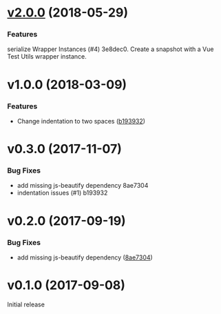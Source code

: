 <a name="v2.0.0"></a>
# [v2.0.0](/compare/v1.0.0...v2.0.0) (2018-05-29)


### Features

serialize Wrapper Instances (#4) 3e8dec0. Create a snapshot with a Vue Test Utils wrapper instance.

<a name="1.0.0"></a>
# v1.0.0 (2018-03-09)


### Features

* Change indentation to two spaces ([b193932](https://github.com/eddyerburgh/jest-serializer-vue/commit/b193932))

<a name="0.3.0"></a>
# v0.3.0 (2017-11-07)


### Bug Fixes

* add missing js-beautify dependency 8ae7304
* indentation issues (#1) b193932

<a name="v0.2.0"></a>
# v0.2.0 (2017-09-19)


### Bug Fixes

* add missing js-beautify dependency ([8ae7304](https://github.com/eddyerburgh/jest-serializer-vue/commit/8ae7304))

<a name="v0.1.0"></a>
# v0.1.0 (2017-09-08)

Initial release
